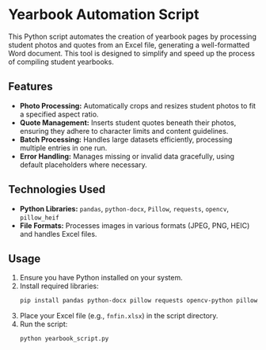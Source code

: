 # Yearbook Automation Script

This Python script automates the creation of yearbook pages by processing student photos and quotes from an Excel file, generating a well-formatted Word document. This tool is designed to simplify and speed up the process of compiling student yearbooks.

## Features
- **Photo Processing:** Automatically crops and resizes student photos to fit a specified aspect ratio.
- **Quote Management:** Inserts student quotes beneath their photos, ensuring they adhere to character limits and content guidelines.
- **Batch Processing:** Handles large datasets efficiently, processing multiple entries in one run.
- **Error Handling:** Manages missing or invalid data gracefully, using default placeholders where necessary.

## Technologies Used
- **Python Libraries:** `pandas`, `python-docx`, `Pillow`, `requests`, `opencv`, `pillow_heif`
- **File Formats:** Processes images in various formats (JPEG, PNG, HEIC) and handles Excel files.

## Usage
1. Ensure you have Python installed on your system.
2. Install required libraries:
    ```bash
    pip install pandas python-docx pillow requests opencv-python pillow_heif
    ```
3. Place your Excel file (e.g., `fnfin.xlsx`) in the script directory.
4. Run the script:
    ```bash
    python yearbook_script.py
    ```

